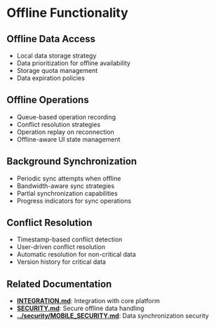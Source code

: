 

# Offline Functionality

## Offline Data Access
- Local data storage strategy
- Data prioritization for offline availability
- Storage quota management
- Data expiration policies

## Offline Operations
- Queue-based operation recording
- Conflict resolution strategies
- Operation replay on reconnection
- Offline-aware UI state management

## Background Synchronization
- Periodic sync attempts when offline
- Bandwidth-aware sync strategies
- Partial synchronization capabilities
- Progress indicators for sync operations

## Conflict Resolution
- Timestamp-based conflict detection
- User-driven conflict resolution
- Automatic resolution for non-critical data
- Version history for critical data

## Related Documentation

- **[INTEGRATION.md](INTEGRATION.md)**: Integration with core platform
- **[SECURITY.md](SECURITY.md)**: Secure offline data handling
- **[../security/MOBILE_SECURITY.md](../security/MOBILE_SECURITY.md)**: Data synchronization security

